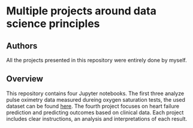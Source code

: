 # Multiple projects around data science principles

## Authors 

All the projects presented in this repository were entirely done by myself.

## Overview

This repository contains four Jupyter notebooks. The first three analyze pulse oximetry data measured dureing oxygen saturation tests, the used dataset can be found [here](https://physionet.org/content/openox-repo/1.0.1/). The fourth project focuses on heart failure prediction and predicting outcomes based on clinical data. Each project includes clear instructions, an analysis and interpretations of each result.

